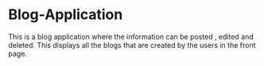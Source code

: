 # Blog-Application
This is a blog application where the information can be posted , edited and deleted. This displays all the blogs that are created by the users in the front page.
